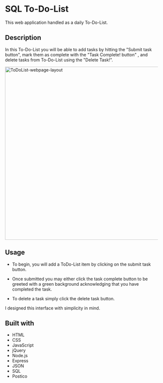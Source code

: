 # SQL To-Do-List

This web application handled as a daily To-Do-List.

## Description

In this To-Do-List you will be able to add tasks by hitting the "Submit task button", mark them as complete with the "Task Complete! button" , and delete tasks from To-Do-List using the "Delete Task!".

<img width="569" alt="ToDoList-webpage-layout" src="https://user-images.githubusercontent.com/74740443/107959651-4bddac00-6f69-11eb-98d9-3b961f4c50fb.png">

## Usage

- To begin, you will add a ToDo-List item by clicking on the submit task button.

- Once submitted you may either click the task complete button to be greeted with a green background acknowledging that you have completed the task.
- To delete a task simply click the delete task button.

I designed this interface with simplicity in mind.

## Built with

- HTML
- CSS
- JavaScript
- jQuery
- Node.js
- Express
- JSON
- SQL
- Postico
